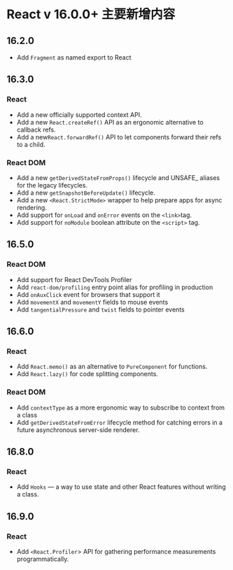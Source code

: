 # React v 16.0.0+ 主要新增内容

## 16.2.0

- Add `Fragment` as named export to React

## 16.3.0

### React

- Add a new officially supported context API.
- Add a new `React.createRef()` API as an ergonomic alternative to callback refs.
- Add a new`React.forwardRef()` API to let components forward their refs to a child.

### React DOM

- Add a new `getDerivedStateFromProps()` lifecycle and UNSAFE\_ aliases for the legacy lifecycles.
- Add a new `getSnapshotBeforeUpdate()` lifecycle.
- Add a new `<React.StrictMode>` wrapper to help prepare apps for async rendering.
- Add support for `onLoad` and `onError` events on the `<link>`tag.
- Add support for `noModule` boolean attribute on the `<script>` tag.

## 16.5.0

### React DOM

- Add support for React DevTools Profiler
- Add `react-dom/profiling` entry point alias for profiling in production
- Add `onAuxClick` event for browsers that support it
- Add `movementX` and `movementY` fields to mouse events
- Add `tangentialPressure` and `twist` fields to pointer events

## 16.6.0

### React

- Add `React.memo()` as an alternative to `PureComponent` for functions.
- Add `React.lazy()` for code splitting components.

### React DOM

- Add `contextType` as a more ergonomic way to subscribe to context from a class
- Add `getDerivedStateFromError` lifecycle method for catching errors in a future asynchronous server-side renderer.

## 16.8.0

### React

- Add `Hooks` — a way to use state and other React features without writing a class.

## 16.9.0

### React

- Add `<React.Profiler`> API for gathering performance measurements programmatically.
